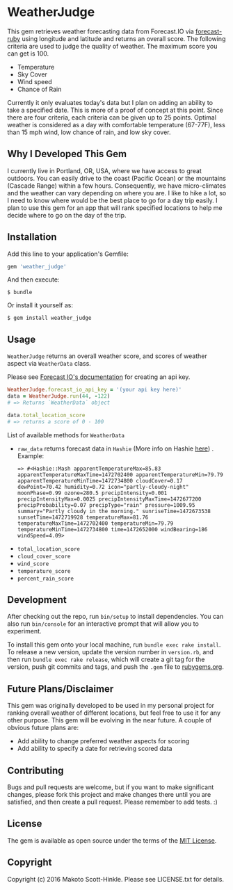 # WeatherJudge

This gem retrieves weather forecasting data from Forecast.IO via [forecast-ruby](https://github.com/darkskyapp/forecast-ruby) 
using longitude and latitude and returns an overall score. The following criteria are used to judge
the quality of weather. The maximum score you can get is 100. 

- Temperature
- Sky Cover
- Wind speed
- Chance of Rain

Currently it only evaluates today's data but I plan on adding an ability to take a specified date. This is 
more of a proof of concept at this point. Since there are four criteria, each criteria can be given
up to 25 points. Optimal weather is considered as a day with comfortable temperature (67-77F), less than 15 mph wind, 
low chance of rain, and low sky cover.

## Why I Developed This Gem

I currently live in Portland, OR, USA, where we have access to great outdoors. You can easily drive to the 
coast (Pacific Ocean) or the mountains (Cascade Range) within a few hours. Consequently, we have 
micro-climates and the weather can vary depending on where you are. I like to hike a lot, so I need 
to know where would be the best place to go for a day trip easily. I plan to use this gem for an app
that will rank specified locations to help me decide where to go on the day of the trip. 

## Installation

Add this line to your application's Gemfile:

```ruby
gem 'weather_judge'
```

And then execute:

    $ bundle

Or install it yourself as:

    $ gem install weather_judge

## Usage
`WeatherJudge` returns an overall weather score, and scores of weather aspect via `WeatherData` class.

Please see [Forecast IO's documentation](https://developer.forecast.io/) for creating an api key. 

```ruby
WeatherJudge.forecast_io_api_key = '(your api key here)'
data = WeatherJudge.run(44, -122)
# => Returns `WeatherData` object

data.total_location_score
# => returns a score of 0 - 100
```

List of available methods for `WeatherData`
- `raw_data` returns forecast data in `Hashie` (More info on Hashie [here](https://github.com/intridea/hashie)) . Example:
  ```
  => #<Hashie::Mash apparentTemperatureMax=85.83 apparentTemperatureMaxTime=1472702400 apparentTemperatureMin=79.79 apparentTemperatureMinTime=1472734800 cloudCover=0.17 dewPoint=70.42 humidity=0.72 icon="partly-cloudy-night" moonPhase=0.99 ozone=280.5 precipIntensity=0.001 precipIntensityMax=0.0025 precipIntensityMaxTime=1472677200 precipProbability=0.07 precipType="rain" pressure=1009.95 summary="Partly cloudy in the morning." sunriseTime=1472673538 sunsetTime=1472719928 temperatureMax=81.76 temperatureMaxTime=1472702400 temperatureMin=79.79 temperatureMinTime=1472734800 time=1472652000 windBearing=186 windSpeed=4.09>

  ```
- `total_location_score`
- `cloud_cover_score`
- `wind_score`
- `temperature_score`
- `percent_rain_score`



## Development

After checking out the repo, run `bin/setup` to install dependencies. You can also run `bin/console` for 
an interactive prompt that will allow you to experiment.

To install this gem onto your local machine, run `bundle exec rake install`. To release a new version, 
update the version number in `version.rb`, and then run `bundle exec rake release`, which will create a 
git tag for the version, push git commits and tags, and push the `.gem` file to [rubygems.org](https://rubygems.org).

## Future Plans/Disclaimer
This gem was originally developed to be used in my personal project for ranking overall weather of 
different locations, but feel free to use it for any other purpose. This gem will be evolving in the 
near future. A couple of obvious future plans are:
 - Add ability to change preferred weather aspects for scoring
 - Add ability to specify a date for retrieving scored data

## Contributing
 
Bugs and pull requests are welcome, but if you want to make significant changes, please fork this project 
and make changes there until you are satisfied, and then create a pull request. Please remember to add
tests. :)

## License

The gem is available as open source under the terms of the [MIT License](http://opensource.org/licenses/MIT).

## Copyright
Copyright (c) 2016 Makoto Scott-Hinkle. Please see LICENSE.txt for details.